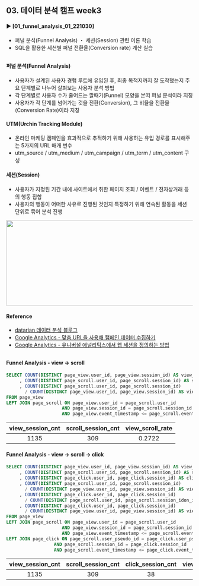 ####
## 03. 데이터 분석 캠프 week3
#### ► [01_funnel_analysis_01_221030]
- 퍼널 분석(Funnel Analysis) ・ 세션(Session) 관련 이론 학습
- SQL을 활용한 세션별 퍼널 전환율(Conversion rate) 계산 실습
##
#### 퍼널 분석(Funnel Analysis)
- 사용자가 설계된 사용자 경험 루트에 유입된 후, 최종 목적지까지 잘 도착했는지 주요 단계별로 나누어 살펴보는 사용자 분석 방법
- 각 단계별로 사용자 수가 줄어드는 깔때기(Funnel) 모양을 본떠 퍼널 분석이라 지칭
- 사용자가 각 단계를 넘어가는 것을 전환(Conversion), 그 비율을 전환율(Conversion Rate)이라 지칭
#### UTM(Urchin Tracking Module) 
- 온라인 마케팅 캠페인을 효과적으로 추적하기 위해 사용하는 유입 경로를 표시해주는 5가지의 URL 매개 변수
- utm_source / utm_medium / utm_campaign / utm_term / utm_content 구성
#### 세션(Session)
- 사용자가 지정된 기간 내에 사이트에서 취한 페이지 조회 / 이벤트 / 전자상거래 등의 행동 집합
- 사용자의 행동이 어떠한 사유로 진행된 것인지 특정하기 위해 연속된 활동을 세션 단위로 묶어 분석 진행
<img src="https://user-images.githubusercontent.com/109773795/198859313-4ce1f4da-fce8-455c-9bc7-11baec7a812a.png" width="750" height="230"/>

#### Reference 
- [datarian 데이터 분석 블로그](https://www.datarian.io/blog)
- [Google Analytics - 맞춤 URL을 사용해 캠페인 데이터 수집하기](https://support.google.com/analytics/answer/1033863?hl=ko#zippy=%2C%EC%9D%B4-%EB%8F%84%EC%9B%80%EB%A7%90%EC%97%90-%EB%82%98%EC%99%80-%EC%9E%88%EB%8A%94-%EB%82%B4%EC%9A%A9%EC%9D%80-%EB%8B%A4%EC%9D%8C%EA%B3%BC-%EA%B0%99%EC%8A%B5%EB%8B%88%EB%8B%A4)
- [Google Analytics - 유니버설 애널리틱스에서 웹 세션을 정의하는 방법](https://support.google.com/analytics/answer/2731565?hl=ko#zippy=%2C%EC%9D%B4-%EB%8F%84%EC%9B%80%EB%A7%90%EC%97%90-%EB%82%98%EC%99%80-%EC%9E%88%EB%8A%94-%EB%82%B4%EC%9A%A9%EC%9D%80-%EB%8B%A4%EC%9D%8C%EA%B3%BC-%EA%B0%99%EC%8A%B5%EB%8B%88%EB%8B%A4)
##
#### Funnel Analysis - view → scroll
``` SQL
SELECT COUNT(DISTINCT page_view.user_id, page_view.session_id) AS view_session_cnt
     , COUNT(DISTINCT page_scroll.user_id, page_scroll.session_id) AS scroll_session_cnt
     , COUNT(DISTINCT page_scroll.user_id, page_scroll.session_id) 
       / COUNT(DISTINCT page_view.user_id, page_view.session_id) AS view_scroll_rate
FROM page_view
LEFT JOIN page_scroll ON page_view.user_id = page_scroll.user_id
                     AND page_view.session_id = page_scroll.session_id
                     AND page_view.event_timestamp <= page_scroll.event_timestamp;
```
|view_session_cnt|scroll_session_cnt|view_scroll_rate|
|:---:|:---:|:---:|
|1135|309|0.2722|
#### Funnel Analysis - view → scroll → click
``` SQL
SELECT COUNT(DISTINCT page_view.user_id, page_view.session_id) AS view_session_cnt
     , COUNT(DISTINCT page_scroll.user_id, page_scroll.session_id) AS scroll_session_cnt
     , COUNT(DISTINCT page_click.user_id, page_click.session_id) AS click_session_cnt
     , COUNT(DISTINCT page_scroll.user_id, page_scroll.session_id)
       / COUNT(DISTINCT page_view.user_id, page_view.session_id) AS view_scroll_rate
     , COUNT(DISTINCT page_click.user_id, page_click.session_id) 
       / COUNT(DISTINCT page_scroll.user_id, page_scroll.session_idon_id) AS scroll_click_rate
     , COUNT(DISTINCT page_click.user_id, page_click.session_id) 
       / COUNT(DISTINCT page_view.user_id, page_view.session_id) AS view_click_rate
FROM page_view
LEFT JOIN page_scroll ON page_view.user_id = page_scroll.user_id
                     AND page_view.session_id = page_scroll.session_id
                     AND page_view.event_timestamp <= page_scroll.event_timestamp
LEFT JOIN page_click ON page_scroll.user_pseudo_id = page_click.user_pseudo_id
		          AND page_scroll.session_id = page_click.session_id
		          AND page_scroll.event_timestamp <= page_click.event_timestamp;
```
|view_session_cnt|scroll_session_cnt|click_session_cnt|view_scroll_rate|scroll_click_rate|view_click_rate|
|:---:|:---:|:---:|:---:|:---:|:---:|
|1135|309|38|0.2722|0.123|0.0335|
####
